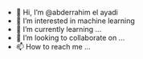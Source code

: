 - 👋 Hi, I’m @abderrahim el ayadi
- 👀 I’m interested in  machine learning
- 🌱 I’m currently learning ...
- 💞️ I’m looking to collaborate on ...
- 📫 How to reach me ...

<!---
abderrahimel/abderrahimel is a ✨ special ✨ repository because its `README.md` (this file) appears on your GitHub profile.
You can click the Preview link to take a look at your changes.
--->
